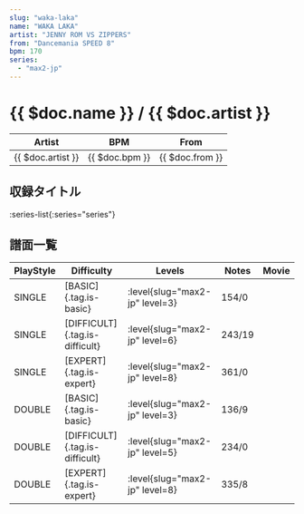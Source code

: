 ```yaml
---
slug: "waka-laka"
name: "WAKA LAKA"
artist: "JENNY ROM VS ZIPPERS"
from: "Dancemania SPEED 8"
bpm: 170
series:
  - "max2-jp"
---
```


# {{ $doc.name }} / {{ $doc.artist }}

|Artist|BPM|From|
|------|---|----|
|{{ $doc.artist }}|{{ $doc.bpm }}|{{ $doc.from }}|

## 収録タイトル

:series-list{:series="series"}

## 譜面一覧

|PlayStyle|Difficulty|Levels|Notes|Movie|
|---------|----------|------|-----|-----|
|SINGLE|[BASIC]{.tag.is-basic}|<div class="field is-grouped is-grouped-multiline">:level{slug="max2-jp" level=3}</div>|154/0||
|SINGLE|[DIFFICULT]{.tag.is-difficult}|<div class="field is-grouped is-grouped-multiline">:level{slug="max2-jp" level=6}</div>|243/19||
|SINGLE|[EXPERT]{.tag.is-expert}|<div class="field is-grouped is-grouped-multiline">:level{slug="max2-jp" level=8}</div>|361/0||
|DOUBLE|[BASIC]{.tag.is-basic}|<div class="field is-grouped is-grouped-multiline">:level{slug="max2-jp" level=3}</div>|136/9||
|DOUBLE|[DIFFICULT]{.tag.is-difficult}|<div class="field is-grouped is-grouped-multiline">:level{slug="max2-jp" level=5}</div>|234/0||
|DOUBLE|[EXPERT]{.tag.is-expert}|<div class="field is-grouped is-grouped-multiline">:level{slug="max2-jp" level=8}</div>|335/8||
